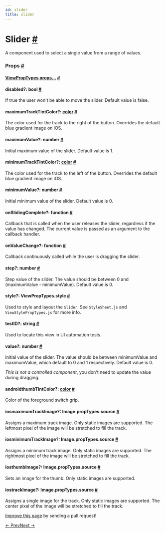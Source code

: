 ```yaml
---
id: slider
title: slider
---
```

<a id="content"></a><h1><a class="anchor" name="slider"></a>Slider <a class="hash-link" href="docs/slider.html#slider">#</a></h1><div><div><p>A component used to select a single value from a range of values.</p></div><h3><a class="anchor" name="props"></a>Props <a class="hash-link" href="docs/slider.html#props">#</a></h3><div class="props"><div class="prop"><h4 class="propTitle"><a class="anchor" name="viewproptypes"></a><a href="docs/viewproptypes.html#props">ViewPropTypes props...</a> <a class="hash-link" href="docs/slider.html#viewproptypes">#</a></h4></div><div class="prop"><h4 class="propTitle"><a class="anchor" name="disabled"></a>disabled?: <span class="propType">bool</span> <a class="hash-link" href="docs/slider.html#disabled">#</a></h4><div><p>If true the user won't be able to move the slider.
Default value is false.</p></div></div><div class="prop"><h4 class="propTitle"><a class="anchor" name="maximumtracktintcolor"></a>maximumTrackTintColor?: <span class="propType"><a href="docs/colors.html">color</a></span> <a class="hash-link" href="docs/slider.html#maximumtracktintcolor">#</a></h4><div><p>The color used for the track to the right of the button.
Overrides the default blue gradient image on iOS.</p></div></div><div class="prop"><h4 class="propTitle"><a class="anchor" name="maximumvalue"></a>maximumValue?: <span class="propType">number</span> <a class="hash-link" href="docs/slider.html#maximumvalue">#</a></h4><div><p>Initial maximum value of the slider. Default value is 1.</p></div></div><div class="prop"><h4 class="propTitle"><a class="anchor" name="minimumtracktintcolor"></a>minimumTrackTintColor?: <span class="propType"><a href="docs/colors.html">color</a></span> <a class="hash-link" href="docs/slider.html#minimumtracktintcolor">#</a></h4><div><p>The color used for the track to the left of the button.
Overrides the default blue gradient image on iOS.</p></div></div><div class="prop"><h4 class="propTitle"><a class="anchor" name="minimumvalue"></a>minimumValue?: <span class="propType">number</span> <a class="hash-link" href="docs/slider.html#minimumvalue">#</a></h4><div><p>Initial minimum value of the slider. Default value is 0.</p></div></div><div class="prop"><h4 class="propTitle"><a class="anchor" name="onslidingcomplete"></a>onSlidingComplete?: <span class="propType">function</span> <a class="hash-link" href="docs/slider.html#onslidingcomplete">#</a></h4><div><p>Callback that is called when the user releases the slider,
regardless if the value has changed. The current value is passed
as an argument to the callback handler.</p></div></div><div class="prop"><h4 class="propTitle"><a class="anchor" name="onvaluechange"></a>onValueChange?: <span class="propType">function</span> <a class="hash-link" href="docs/slider.html#onvaluechange">#</a></h4><div><p>Callback continuously called while the user is dragging the slider.</p></div></div><div class="prop"><h4 class="propTitle"><a class="anchor" name="step"></a>step?: <span class="propType">number</span> <a class="hash-link" href="docs/slider.html#step">#</a></h4><div><p>Step value of the slider. The value should be
between 0 and (maximumValue - minimumValue).
Default value is 0.</p></div></div><div class="prop"><h4 class="propTitle"><a class="anchor" name="style"></a>style?: <span class="propType">ViewPropTypes.style</span> <a class="hash-link" href="docs/slider.html#style">#</a></h4><div><p>Used to style and layout the <code>Slider</code>.  See <code>StyleSheet.js</code> and
<code>ViewStylePropTypes.js</code> for more info.</p></div></div><div class="prop"><h4 class="propTitle"><a class="anchor" name="testid"></a>testID?: <span class="propType">string</span> <a class="hash-link" href="docs/slider.html#testid">#</a></h4><div><p>Used to locate this view in UI automation tests.</p></div></div><div class="prop"><h4 class="propTitle"><a class="anchor" name="value"></a>value?: <span class="propType">number</span> <a class="hash-link" href="docs/slider.html#value">#</a></h4><div><p>Initial value of the slider. The value should be between minimumValue
and maximumValue, which default to 0 and 1 respectively.
Default value is 0.</p><p><em>This is not a controlled component</em>, you don't need to update the
value during dragging.</p></div></div><div class="prop"><h4 class="propTitle"><a class="anchor" name="thumbtintcolor"></a><span class="platform">android</span>thumbTintColor?: <span class="propType"><a href="docs/colors.html">color</a></span> <a class="hash-link" href="docs/slider.html#thumbtintcolor">#</a></h4><div><p>Color of the foreground switch grip.</p></div></div><div class="prop"><h4 class="propTitle"><a class="anchor" name="maximumtrackimage"></a><span class="platform">ios</span>maximumTrackImage?: <span class="propType">Image.propTypes.source</span> <a class="hash-link" href="docs/slider.html#maximumtrackimage">#</a></h4><div><p>Assigns a maximum track image. Only static images are supported. The
leftmost pixel of the image will be stretched to fill the track.</p></div></div><div class="prop"><h4 class="propTitle"><a class="anchor" name="minimumtrackimage"></a><span class="platform">ios</span>minimumTrackImage?: <span class="propType">Image.propTypes.source</span> <a class="hash-link" href="docs/slider.html#minimumtrackimage">#</a></h4><div><p>Assigns a minimum track image. Only static images are supported. The
rightmost pixel of the image will be stretched to fill the track.</p></div></div><div class="prop"><h4 class="propTitle"><a class="anchor" name="thumbimage"></a><span class="platform">ios</span>thumbImage?: <span class="propType">Image.propTypes.source</span> <a class="hash-link" href="docs/slider.html#thumbimage">#</a></h4><div><p>Sets an image for the thumb. Only static images are supported.</p></div></div><div class="prop"><h4 class="propTitle"><a class="anchor" name="trackimage"></a><span class="platform">ios</span>trackImage?: <span class="propType">Image.propTypes.source</span> <a class="hash-link" href="docs/slider.html#trackimage">#</a></h4><div><p>Assigns a single image for the track. Only static images are supported.
The center pixel of the image will be stretched to fill the track.</p></div></div></div></div><p class="edit-page-block"><a target="_blank" href="https://github.com/facebook/react-native/blob/master/Libraries/Components/Slider/Slider.js">Improve this page</a> by sending a pull request!</p><div class="docs-prevnext"><a class="docs-prev" href="docs/segmentedcontrolios.html#content">← Prev</a><a class="docs-next" href="docs/snapshotviewios.html#content">Next →</a></div>